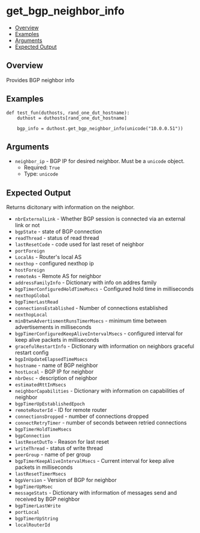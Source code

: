 # get_bgp_neighbor_info

- [Overview](#overview)
- [Examples](#examples)
- [Arguments](#arguments)
- [Expected Output](#expected-output)

## Overview
Provides BGP neighbor info

## Examples
```
def test_fun(duthosts, rand_one_dut_hostname):
    duthost = duthosts[rand_one_dut_hostname]

    bgp_info = duthost.get_bgp_neighbor_info(unicode("10.0.0.51"))
```

## Arguments
- `neighbor_ip` - BGP IP for desired neighbor. Must be a `unicode` object.
    - Required: `True`
    - Type: `unicode`

## Expected Output
Returns dicitonary with information on the neighbor.

- `nbrExternalLink` - Whether BGP session is connected via an external link or not
- `bgpState` - state of BGP connection
- `readThread` - status of read thread
- `lastResetCode` - code used for last reset of neighbor
- `portForeign`
- `LocalAs` - Router's local AS
- `nexthop` - configured nexthop ip
- `hostForeign`
- `remoteAs` - Remote AS for neighbor
- `addressFamilyInfo` - Dictionary with info on addres family
- `bgpTimerConfiguredHoldTimeMsecs` - Configured hold time in milliseconds
- `nexthopGlobal`
- `bgpTimerLastRead`
- `connectionsEstablished` - Number of connections established
- `nexthopLocal`
- `minBtwnAdvertismentRunsTimerMsecs` - minimum time between advertisements in milliseconds
- `bgpTimerConfiguredKeepAliveIntervalMsecs` - configured interval for keep alive packets in milliseconds
- `gracefulRestartInfo` - Dictionary with information on neighbors graceful restart config
- `bgpInUpdateElapsedTimeMsecs`
- `hostname` - name of BGP neighbor
- `hostLocal` - BGP IP for neighbor
- `nbrDesc` - description of neighbor
- `estimatedRttInMsecs`
- `neighborCapabilities` - Dictionary with information on capabilities of neighbor
- `bgpTimerUpEstablishedEpoch`
- `remoteRouterId` - ID for remote router
- `connectionsDropped` - number of connections dropped
- `connectRetryTimer` - number of seconds between retried connections
- `bgpTimerHoldTimeMsecs`
- `bgpConnection`
- `lastResetDutTo` - Reason for last reset
- `writeThread` - status of write thread
- `peerGroup` - name of per group
- `bgpTimerKeepAliveIntervalMsecs` - Current interval for keep alive packets in milliseconds
- `lastResetTimerMsecs`
- `bgpVersion` - Version of BGP for neighbor
- `bgpTimerUpMsec`
- `messageStats` - Dictionary with information of messages send and received by BGP neighbor
- `bgpTimerLastWrite`
- `portLocal`
- `bgpTimerUpString`
- `localRouterId`